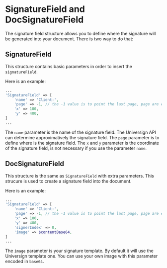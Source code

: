 SignatureField and DocSignatureField
====================================

The signature field structure allows you to define where the signature will be generated into your document.
There is two way to do that:

## SignatureField

This structure contains basic parameters in order to insert the `signatureField`.

Here is an example:

```php
...
'SignatureField' => [
    'name' => 'Client:',
    'page' => -1, // the -1 value is to point the last page, page are enumerated starting at 1
    'x' => 100,
    'y' => 400,
]
...
```
The `name` parameter is the name of the signature field. The Universign API can determine approximatively the signature field.
The `page` parameter is to define where is the signature field.
The `x` and `y` parameter is the coordinate of the signature field, is not necessary if you use the parameter `name`.

## DocSignatureField

This structure is the same as `SignatureField` with extra parameters.
This strucure is used to create a signature field into the document.

Here is an example:
```php
...
'SignatureField' => [
    'name' => 'Client:',
    'page' => -1, // the -1 value is to point the last page, page are enumerated starting at 1
    'x' => 100,
    'y' => 400,
    'signerIndex' => 0,
    'image' => $contentBase64,
]
...
```
The `image` parameter is your signature template. By default it will use the Universign template one. You can use your own image with this parameter encoded in `base64`.
